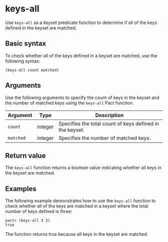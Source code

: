 # keys-all

Use `keys-all` as a keyset predicate function to determine if all of the keys defined in the keyset are matched.

## Basic syntax

To check whether all of the keys defined in a keyset are matched, use the following syntax:

```pact
(keys-all count matched)
```

## Arguments

Use the following arguments to specify the count of keys in the keyset and the number of matched keys using the `keys-all` Pact function.

| Argument | Type | Description |
| --- | --- | --- |
| `count` | integer | Specifies the total count of keys defined in the keyset. |
| `matched` | integer | Specifies the number of matched keys. |

## Return value

The `keys-all` function returns a boolean value indicating whether all keys in the keyset are matched.

## Examples

The following example demonstrates how to use the `keys-all` function to check whether all of the keys are matched in a keyset where the total number of keys defined is three:

```pact
pact> (keys-all 3 3)
true
```

The function returns true because  all keys in the keyset are matched.
